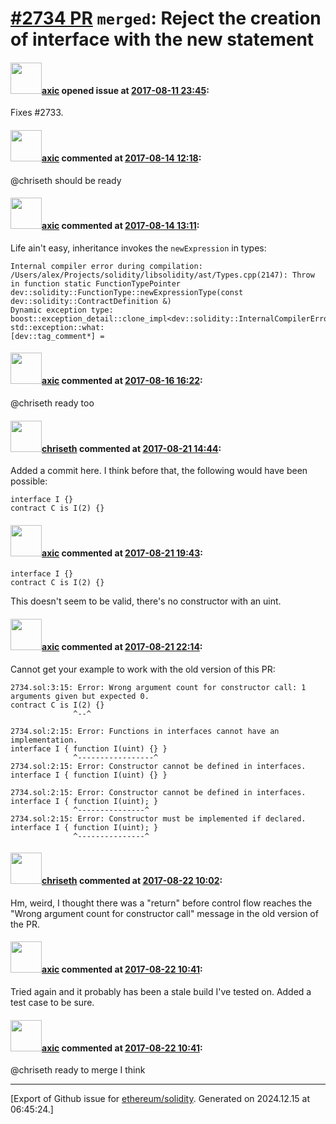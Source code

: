 # [\#2734 PR](https://github.com/ethereum/solidity/pull/2734) `merged`: Reject the creation of interface with the new statement

#### <img src="https://avatars.githubusercontent.com/u/20340?v=4" width="50">[axic](https://github.com/axic) opened issue at [2017-08-11 23:45](https://github.com/ethereum/solidity/pull/2734):

Fixes #2733.

#### <img src="https://avatars.githubusercontent.com/u/20340?v=4" width="50">[axic](https://github.com/axic) commented at [2017-08-14 12:18](https://github.com/ethereum/solidity/pull/2734#issuecomment-322175166):

@chriseth should be ready

#### <img src="https://avatars.githubusercontent.com/u/20340?v=4" width="50">[axic](https://github.com/axic) commented at [2017-08-14 13:11](https://github.com/ethereum/solidity/pull/2734#issuecomment-322185863):

Life ain't easy, inheritance invokes the `newExpression` in types:

```
Internal compiler error during compilation:
/Users/alex/Projects/solidity/libsolidity/ast/Types.cpp(2147): Throw in function static FunctionTypePointer dev::solidity::FunctionType::newExpressionType(const dev::solidity::ContractDefinition &)
Dynamic exception type: boost::exception_detail::clone_impl<dev::solidity::InternalCompilerError>
std::exception::what: 
[dev::tag_comment*] = 
```

#### <img src="https://avatars.githubusercontent.com/u/20340?v=4" width="50">[axic](https://github.com/axic) commented at [2017-08-16 16:22](https://github.com/ethereum/solidity/pull/2734#issuecomment-322825057):

@chriseth ready too

#### <img src="https://avatars.githubusercontent.com/u/9073706?v=4" width="50">[chriseth](https://github.com/chriseth) commented at [2017-08-21 14:44](https://github.com/ethereum/solidity/pull/2734#issuecomment-323761741):

Added a commit here. I think before that, the following would have been possible:

```
interface I {}
contract C is I(2) {}
```

#### <img src="https://avatars.githubusercontent.com/u/20340?v=4" width="50">[axic](https://github.com/axic) commented at [2017-08-21 19:43](https://github.com/ethereum/solidity/pull/2734#issuecomment-323834138):

```
interface I {}
contract C is I(2) {}
```

This doesn't seem to be valid, there's no constructor with an uint.

#### <img src="https://avatars.githubusercontent.com/u/20340?v=4" width="50">[axic](https://github.com/axic) commented at [2017-08-21 22:14](https://github.com/ethereum/solidity/pull/2734#issuecomment-323866791):

Cannot get your example to work with the old version of this PR:

```
2734.sol:3:15: Error: Wrong argument count for constructor call: 1 arguments given but expected 0.
contract C is I(2) {}
              ^--^
```

```
2734.sol:2:15: Error: Functions in interfaces cannot have an implementation.
interface I { function I(uint) {} }
              ^-----------------^
2734.sol:2:15: Error: Constructor cannot be defined in interfaces.
interface I { function I(uint) {} }
```

```
2734.sol:2:15: Error: Constructor cannot be defined in interfaces.
interface I { function I(uint); }
              ^---------------^
2734.sol:2:15: Error: Constructor must be implemented if declared.
interface I { function I(uint); }
              ^---------------^
```

#### <img src="https://avatars.githubusercontent.com/u/9073706?v=4" width="50">[chriseth](https://github.com/chriseth) commented at [2017-08-22 10:02](https://github.com/ethereum/solidity/pull/2734#issuecomment-323980480):

Hm, weird, I thought there was a "return" before control flow reaches the "Wrong argument count for constructor call" message in the old version of the PR.

#### <img src="https://avatars.githubusercontent.com/u/20340?v=4" width="50">[axic](https://github.com/axic) commented at [2017-08-22 10:41](https://github.com/ethereum/solidity/pull/2734#issuecomment-323988704):

Tried again and it probably has been a stale build I've tested on. Added a test case to be sure.

#### <img src="https://avatars.githubusercontent.com/u/20340?v=4" width="50">[axic](https://github.com/axic) commented at [2017-08-22 10:41](https://github.com/ethereum/solidity/pull/2734#issuecomment-323988878):

@chriseth ready to merge I think


-------------------------------------------------------------------------------



[Export of Github issue for [ethereum/solidity](https://github.com/ethereum/solidity). Generated on 2024.12.15 at 06:45:24.]
